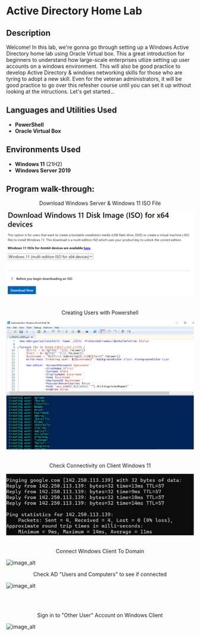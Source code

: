 <h1>Active Directory Home Lab</h1>



<h2>Description</h2>
Welcome!
In this lab, we're gonna go through setting up a Windows Active Directory home lab using Oracle Virtual box. This a great introduction for beginners to understand how large-scale enterprises utlize setting up user accounts on a windows environment. This will also be good practice to develop Active Directory & windows networking skills for those who are tyring to adopt a new skill. Even for the veteran administrators, it will be good practice to go over this refesher course until you can set it up without looking at the intructions. Let's get started... 
<br />


<h2>Languages and Utilities Used</h2>

- <b>PowerShell</b> 
- <b>Oracle Virtual Box</b>

<h2>Environments Used </h2>

- <b>Windows 11</b> (21H2)
- <b>Windows Server 2019 </b>
<h2>Program walk-through:</h2>

<p align="center">
 Download Windows Server & Windows 11 ISO File<br>
 
![image alt](https://github.com/Light89byte/ActiveDirectoryLab/blob/de31f264acf47d739b3216919447adecbdada7f1/Windows%2011%20ISO.png)
<br />
<br />

<p align="center">
 Creating Users with Powershell<br>
 
![image alt](https://github.com/Light89byte/ActiveDirectoryLab/blob/a279c24bf5eda9a0898d14e5cc318c989b0921df/Capture.PNG)
<br />
<br />


<p align="center">
 Check Connectivity on Client Windows 11 <br>
 
![image alt](https://github.com/Light89byte/ActiveDirectoryLab/blob/89c07cb8e321831e323363d668b8f7357f5c9833/Ping.png)
<br />
<br />

<p align="center">
  Connect Windows Client To Domain
 
![image_alt](https://i.imgur.com/LaHYAYw.png)

<p align="center">
 Check AD "Users and Computers" to see if connected
 
![image_alt](https://i.imgur.com/CI3aTox.png)

<br />
<br />

<p align="center">
 Sign in to "Other User" Account on Windows Client
 
![image_alt](https://i.imgur.com/rL9nqOY.png)

<br/>
<br/>
<!--
 ```diff
- text in red
+ text in green
! text in orange
# text in gray
@@ text in purple (and bold)@@
```
--!>
